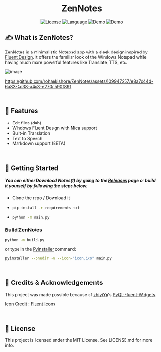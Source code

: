 <h1 align="center" >ZenNotes</h1>


<div align="center">
  
  <a href="https://opensource.org/licenses/MIT">![License](https://img.shields.io/badge/License-MIT-yellow)</a>
  <a href="https://opensource.org/">![Language](https://img.shields.io/badge/Open-Source-blue)</a>
  <a href="https://github.com/rohankishore/ZenNotes/releases">![Demo](https://img.shields.io/badge/Download-Now-indigo)</a>
  <a href="https://www.fiverr.com/rohancodespy/">![Demo](https://img.shields.io/badge/Fiverr-Hire-green)</a>
</div>

## ✍️ What is ZenNotes?
ZenNotes is a minimalistic Notepad app with a sleek design inspired by [Fluent Design](https://fluent2.microsoft.design/). It offers the familiar look of the Windows Notepad while having much more powerful features like Translate, TTS, etc.

![image](https://github.com/rohankishore/ZenNotes/assets/109947257/53ffc260-051a-4690-bf23-10572d95ec2c)

https://github.com/rohankishore/ZenNotes/assets/109947257/e8a7d44d-6a83-4c38-a4c3-e270d590f891

<br>

## 📃 Features

- Edit files (duh)
- Windows Fluent Design with Mica support
- Built-in Translation
- Text to Speech
- Markdown support (BETA)

<br>

## 👒 Getting Started

##### You can either Download Notes(1) by going to the [Releases](https://github.com/rohankishore/ZenNotes/releases) page or build it yourself by following the steps below.

- Clone the repo / Download it
- ```bash
  pip install -r requirements.txt
  ```

- ```bash
  python -m main.py
  ```

### Build ZenNotes

```bash
python -m build.py
```

or type in the [Pyinstaller](https://pypi.org/project/pyinstaller/) command:

```bash
pyinstaller --onedir -w --icon="icon.ico" main.py
```


<br>

## 💖 Credits & Acknowledgements

This project was made possible because of [zhiyiYp](https://github.com/zhiyiYp)'s [PyQt-Fluent-Widgets](https://github.com/zhiyiYo/PyQt-Fluent-Widgets).

Icon Credit : [Fluent Icons](https://fluenticons.co/)

<br>


## 🪪 License

This project is licensed under the MIT License. See LICENSE.md for more info.

